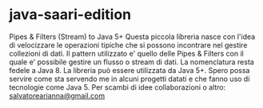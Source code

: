 # java-saari-edition
Pipes &amp; Filters (Stream) to Java 5+
Questa piccola libreria nasce con l'idea di velocizzare le operazioni tipiche che si possono incontrare nel gestire collezioni di dati.
Il pattern utilizzato e' quello delle Pipes & Filters con il quale e' possibile gestire un flusso o stream di dati.
La nomenclatura resta fedele a Java 8.
La libreria può essere utilizzata da Java 5+.
Spero possa servire come sta servendo me in alcuni progetti datati e che fanno uso di tecnologie come Java 5.
Per scambi di idee collaborazioni o altro: salvatorearianna@gmail.com
